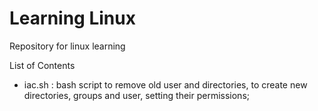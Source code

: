 # Learning Linux
 Repository for linux learning

List of Contents
- iac.sh : bash script to remove old user and directories, to create new directories, groups and user, setting their permissions;
